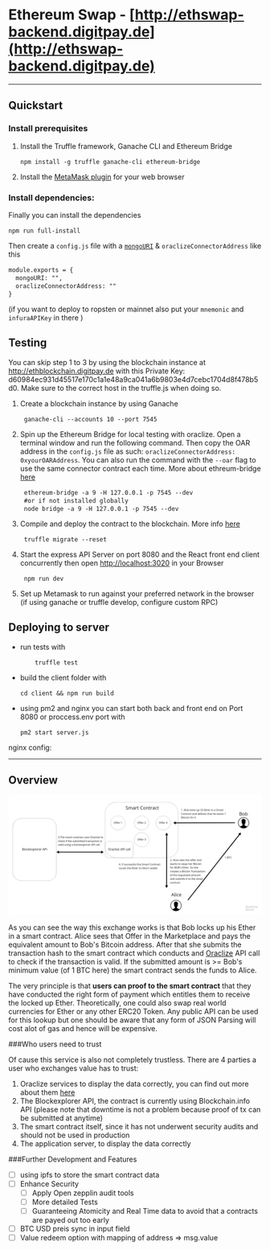 #  Ethereum Swap - [http://ethswap-backend.digitpay.de](http://ethswap-backend.digitpay.de)
---
## Quickstart

### Install prerequisites

1. Install the Truffle framework, Ganache CLI and Ethereum Bridge

       npm install -g truffle ganache-cli ethereum-bridge

2. Install the [MetaMask plugin](https://metamask.io/) for your web browser

### Install dependencies:

Finally you can install the dependencies

    npm run full-install

Then create a `config.js` file with a [`mongoURI`](https://mlab.com/) & `oraclizeConnectorAddress` like this

    module.exports = {
      mongoURI: "",
      oraclizeConnectorAddress: ""
    }


(if you want to deploy to ropsten or mainnet also put your `mnemonic` and `infuraAPIKey` in there )

## Testing

You can skip step 1 to 3 by using the blockchain instance at http://ethblockchain.digitpay.de with this Private Key: d60984ec931d45517e170c1a1e48a9ca041a6b9803e4d7cebc1704d8f478b5d0.
Make sure to the correct host in the truffle.js when doing so.

1. Create a blockchain instance by using Ganache

        ganache-cli --accounts 10 --port 7545


2. Spin up the Ethereum Bridge for local testing with oraclize. Open a terminal window and run the following command. Then copy the OAR address in the `config.js` file as such: `oraclizeConnectorAddress: 0xyourOARAddress`. You can also run the command with the `--oar` flag to use the same connector contract each time. More about ethreum-bridge [here](https://github.com/oraclize/ethereum-bridge)

        ethereum-bridge -a 9 -H 127.0.0.1 -p 7545 --dev
        #or if not installed globally
        node bridge -a 9 -H 127.0.0.1 -p 7545 --dev

3. Compile and deploy the contract to the blockchain. More info  [here](https://github.com/oraclize/ethereum-bridge)  

        truffle migrate --reset

4. Start the express API Server on port 8080 and the React front end client concurrently then open [http://localhost:3020](http://localhost:3000) in your Browser

        npm run dev

5. Set up Metamask to run against your preferred network in the browser (if using ganache or truffle develop, configure custom RPC)


## Deploying to server

- run tests with

          truffle test
- build the client folder with

      cd client && npm run build

- using pm2 and nginx you can start both back and front end on Port 8080 or proccess.env port with

      pm2 start server.js
nginx config:

---
## Overview

![Overview](/client/public/overview.jpg)

As you can see the way this exchange works is that Bob locks up his Ether in a smart contract. Alice sees that Offer in the Marketplace and pays the equivalent amount to Bob's Bitcoin address. After that she submits the transaction hash to the smart contract which conducts and [Oraclize](http://www.oraclize.it/) API call to check if the transaction is valid. If the submitted amount is >= Bob's minimum value (of 1 BTC here) the smart contract sends the funds to Alice.

The very principle is that **users can proof to the smart contract** that they have conducted the right form of payment which entitles them to receive the locked up Ether. Theoretically, one could also swap real world currencies for Ether or any other ERC20 Token. Any public API can be used for this lookup but one should be aware that any form of JSON Parsing will cost alot of gas and hence will be expensive.

###Who users need to trust

Of cause this service is also not completely trustless. There are 4 parties a user who exchanges value has to trust:
1. Oraclize services to display the data correctly, you can find out more about them [here](https://ethereum.stackexchange.com/questions/2/how-can-an-ethereum-contract-get-data-from-a-website/2336#2336)
2. The Blockexplorer API, the contract is currently using Blockchain.info API (please note that downtime is not a problem because proof of tx can be submitted at anytime)
3. The smart contract itself, since it has not underwent security audits and should not be used in production
4. The application server, to display the data correctly

###Further Development and Features

- [ ] using ipfs to store the smart contract data
- [ ] Enhance Security
  - [ ] Apply Open zepplin audit tools
  - [ ] More detailed Tests
  - [ ] Guaranteeing Atomicity and Real Time data to avoid that a contracts are payed out too early
- [ ] BTC USD preis sync in input field
- [ ] Value redeem option with mapping of address => msg.value

